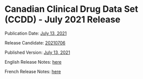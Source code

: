 # Canadian Clinical Drug Data Set (CCDD) - July 2021 Release

Publication Date: [July 13, 2021](https://tgateway.infoway-inforoute.ca/ccdd.html?id=2.16.840.1.113883.2.20.6.1&versionid=20210713)

Release Candidate: [20210706](https://github.com/hres/formulary/tree/folder_reorg/releases/20210706)

Published Version: [July 13, 2021](https://tgateway.infoway-inforoute.ca/ccdd.html?id=2.16.840.1.113883.2.20.6.1&versionid=20210713)

English Release Notes: [here](https://infoscribe.infoway-inforoute.ca/display/CCDD/20210713)

French Release Notes: [here](https://infoscribe.infoway-inforoute.ca/display/RCM/20210713)